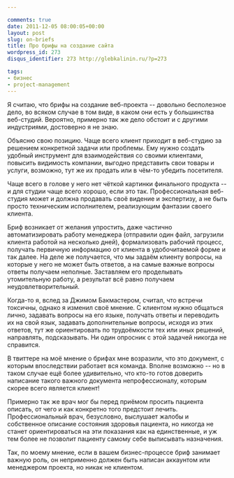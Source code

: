 ```yaml
---

comments: true
date: 2011-12-05 08:00:05+00:00
layout: post
slug: on-briefs
title: Про брифы на создание сайта
wordpress_id: 273
disqus_identifier: 273 http://glebkalinin.ru/?p=273

tags:
- бизнес
- project-management
---
```


Я считаю, что брифы на создание веб-проекта -- довольно бесполезное дело, во всяком случае в том виде, в каком они есть у большинства веб-студий. Вероятно, примерно так же дело обстоит и с другими индустриями, достоверно я не знаю.




Объясню свою позицию. Чаще всего клиент приходит в веб-студию за решением конкретной задачи или проблемы. Ему нужно создать удобный инструмент для взаимодействия со своими клиентами, повысить видимость компании, выгодно представить свои товары и услуги, возможно, тут же их продать или в чём-то убедить посетителя.




Чаще всего в голове у него нет чёткой картинки финального продукта -- и для студии чаще всего хорошо, если это так. Профессиональная веб-студия может и должна продавать своё видение и экспертизу, а не быть просто техническим исполнителем, реализующим фантазии своего клиента.




<!-- more -->




Бриф возникает от желания упростить, даже частично автоматизировать работу менеджера (отправили один файл, загрузили клиента работой на несколько дней), формализовать рабочий процесс, получать первичную информацию от клиента в удобочитаемой форме и так далее. На деле же получается, что мы задаём клиенту вопросы, на которые у него не может быть ответов, а на самые важные вопросы ответы получаем неполные. Заставляем его проделывать утомительную работу, а результат всё равно получаем неудовлетворительный.




Когда-то я, вслед за Джимом Бакмастером, считал, что встречи токсичны, однако я изменил своё мнение. С клиентом нужно общаться лично, задавать вопросы на его языке, получать ответы и переводить их на свой язык, задавать дополнительные вопросы, исходя из этих ответов, тут же ориентировать по трудоёмкости тех или иных решений, направлять, подсказывать. Ни один опросник с этой задачей никогда не справится.




В твиттере на моё мнение о брифах мне возразили, что это документ, с которым впоследствии работает вся команда. Вполне возможно -- но в таком случае ещё более удивительно, что кто-то готов доверить написание такого важного документа непрофессионалу, которым скорее всего является клиент!




Примерно так же врач мог бы перед приёмом просить пациента описать, от чего и как конкретно того предстоит лечить. Профессиональный врач, безусловно, выслушает жалобы и собственное описание состояния здоровья пациента, но никогда не станет ориентироваться на эти показания как на единственные, и уж тем более не позволит пациенту самому себе выписывать назначения.




Так, по моему мнение, если в вашем бизнес-процессе бриф занимает важную роль, он неприменно должен быть написан аккаунтом или менеджером проекта, но никак не клиентом.
